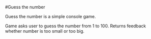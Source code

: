 #Guess the number

Guess the number is a simple console game.

Game asks user to guess the number from 1 to 100.
Returns feedback whether number is too small or too big.